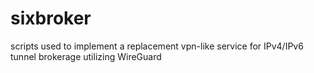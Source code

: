 # sixbroker
scripts used to implement a replacement vpn-like service for IPv4/IPv6 tunnel brokerage utilizing WireGuard
